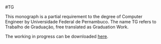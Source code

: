 #TG

This monograph is a partial requirement to the degree of Computer Engineer by Universidade Federal de Pernambuco. The name TG refers to Trabalho de Graduação, free translated as Graduation Work.

The working in progress can be downloaded [here](https://github.com/embatbr/tg/blob/master/docs/paper/monograph.pdf).